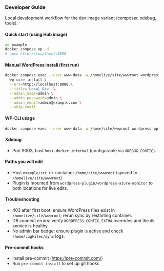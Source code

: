 ### Developer Guide

Local development workflow for the dev image variant (composer, xdebug, tools).

#### Quick start (using Hub image)
```bash
cd example
docker compose up -d
# open http://localhost:8080
```

#### Manual WordPress install (first run)
```bash
docker compose exec --user www-data -w /homelive/site/wwwroot wordpress \
  wp core install \
  --url=http://localhost:8080 \
  --title='Local Dev' \
  --admin_user=admin \
  --admin_password=admin \
  --admin_email=admin@example.com \
  --skip-email
```

#### WP-CLI usage
```bash
docker compose exec --user www-data -w /home/site/wwwroot wordpress wp plugin list
```

#### Xdebug
- Port 9003, host `host.docker.internal` (configurable via `XDEBUG_CONFIG`).

#### Paths you will edit
- Host `example/src` ↔ container `/home/site/wwwroot` (synced to `/homelive/site/wwwroot`)
- Plugin is mounted from `wordpress-plugin/wordpress-azure-monitor` to both locations for live edits.

#### Troubleshooting
- 403 after first boot: ensure WordPress files exist in `/homelive/site/wwwroot`; rerun sync by restarting container.
- DB connect errors: verify `WORDPRESS_CONFIG_EXTRA` overrides and the `db` service is healthy.
- No admin bar badge: ensure plugin is active and check `/home/LogFiles/sync` logs.


#### Pre-commit hooks
- Install pre-commit (https://pre-commit.com/)
- Run `pre-commit install` to set up git hooks
